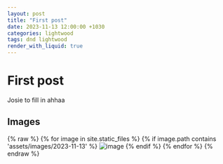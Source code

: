 ```yaml
---
layout: post
title: "First post"
date: 2023-11-13 12:00:00 +1030
categories: lightwood
tags: dnd lightwood
render_with_liquid: true
---
```


# First post
Josie to fill in ahhaa

## Images
{% raw %}
{% for image in site.static_files %}
  {% if image.path contains 'assets/images/2023-11-13' %}
    <img src="{{ site.baseurl }}{{ image.path }}" alt="image" />
  {% endif %}
{% endfor %}
{% endraw %}